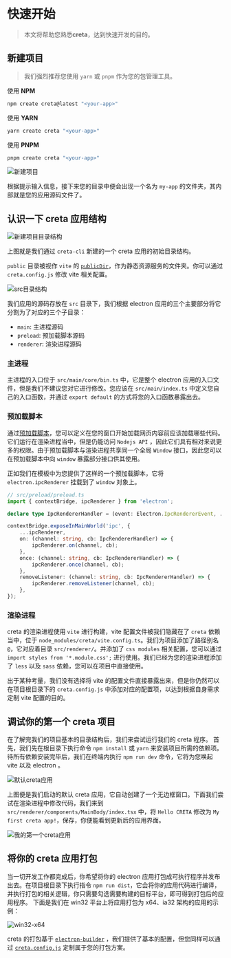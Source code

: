 # 快速开始

> 本文将帮助您熟悉**creta**，达到快速开发的目的。

## 新建项目

> 我们强烈推荐您使用 `yarn` 或 `pnpm` 作为您的包管理工具。

使用 **NPM**
```bash
npm create creta@latest "<your-app>"
```

使用 **YARN**
```bash
yarn create creta "<your-app>"
```

使用 **PNPM**
```bash
pnpm create creta "<your-app>"
```

![新建项目](/assets/new-app.webp)

根据提示输入信息，接下来您的目录中便会出现一个名为 `my-app` 的文件夹，其内部就是您的应用源码文件了。

## 认识一下 creta 应用结构

![新建项目目录结构](/assets/new-project-dir.webp)

上图就是我们通过 `creta-cli` 新建的一个 creta 应用的初始目录结构。

`public` 目录被视作 `vite` 的 [`publicDir`](https://cn.vitejs.dev/config/shared-options.html#publicdir)，作为静态资源服务的文件夹。你可以通过 `creta.config.js` 修改 vite 相关配置。

![src目录结构](/assets/src-dir.webp)

我们应用的源码存放在 `src` 目录下，我们根据 electron 应用的三个主要部分将它分割为了对应的三个子目录：

- `main`: 主进程源码
- `preload`: 预加载脚本源码
- `renderer`: 渲染进程源码

### 主进程

主进程的入口位于 `src/main/core/bin.ts` 中，它是整个 electron 应用的入口文件，但是我们不建议您对它进行修改。您应该在 `src/main/index.ts` 中定义您自己的入口函数，并通过 `export default` 的方式将您的入口函数暴露出去。

### 预加载脚本

通过[预加载脚本](https://www.electronjs.org/docs/latest/tutorial/process-model#preload-scripts)，您可以定义在您的窗口开始加载网页内容前应该加载哪些代码。它们运行在渲染进程当中，但是仍能访问 `Nodejs API` ，因此它们具有相对来说更多的权限。由于预加载脚本与渲染进程共享同一个全局 `Window` 接口，因此您可以在预加载脚本中向 `window` 暴露部分接口供其使用。

正如我们在模板中为您提供了这样的一个预加载脚本，它将 `electron.ipcRenderer` 挂载到了 `window` 对象上。

```ts
// src/preload/preload.ts
import { contextBridge, ipcRenderer } from 'electron';

declare type IpcRendererHandler = (event: Electron.IpcRendererEvent, ...args: any[]) => void;

contextBridge.exposeInMainWorld('ipc', {
	...ipcRenderer,
	on: (channel: string, cb: IpcRendererHandler) => {
		ipcRenderer.on(channel, cb);
	},
	once: (channel: string, cb: IpcRendererHandler) => {
		ipcRenderer.once(channel, cb);
	},
	removeListener: (channel: string, cb: IpcRendererHandler) => {
		ipcRenderer.removeListener(channel, cb);
	},
});
```

### 渲染进程

creta 的渲染进程使用 `vite` 进行构建，vite 配置文件被我们隐藏在了 `creta` 依赖当中，位于 `node_modules/creta/vite.config.ts`。我们为项目添加了路径别名 `@`，它对应着目录 `src/renderer/`。并添加了 `css modules` 相关配置，您可以通过 `import styles from '*.module.css';` 进行使用。我们已经为您的渲染进程添加了 `less` 以及 `sass` 依赖，您可以在项目中直接使用。

出于某种考量，我们没有选择将 vite 的配置文件直接暴露出来，但是你仍然可以在项目根目录下的 `creta.config.js` 中添加对应的配置项，以达到根据自身需求定制 vite 配置的目的。

## 调试你的第一个 creta 项目

在了解完我们的项目基本的目录结构后，我们来尝试运行我们的 creta 程序。
首先，我们先在根目录下执行命令 `npm install` 或 `yarn` 来安装项目所需的依赖项。待所有依赖安装完毕后，我们在终端内执行 `npm run dev` 命令，它将为您唤起 vite 以及 electron 。

![默认creta应用](/assets/hello-creta.webp)

上图便是我们启动的默认 creta 应用，它自动创建了一个无边框窗口。下面我们尝试在渲染进程中修改代码，我们来到 `src/renderer/components/MainBody/index.tsx` 中，将 `Hello CRETA` 修改为 `My first creta app!`，保存，你便能看到更新后的应用界面。

![我的第一个creta应用](/assets/my-first-creta-app.webp)

## 将你的 creta 应用打包

当一切开发工作都完成后，你希望将你的 electron 应用打包成可执行程序并发布出去。在项目根目录下执行指令 `npm run dist`，它会将你的应用代码进行编译，并执行打包的相关逻辑，你只需要勾选需要构建的目标平台，即可得到打包后的应用程序。
下面是我们在 win32 平台上将应用打包为 x64、ia32 架构的应用的示例：

![win32-x64](/assets/run-dist.webp)

creta 的打包基于 [`electron-builder`](https://github.com/electron-userland/electron-builder) ，我们提供了基本的配置，但您同样可以通过 [`creta.config.js`](/configs/all-configs.html#electronbuilderconfig) 定制属于您的打包方案。
